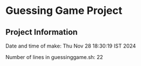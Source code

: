 # Guessing Game Project

## Project Information
Date and time of make: Thu Nov 28 18:30:19 IST 2024

Number of lines in guessinggame.sh: 22
